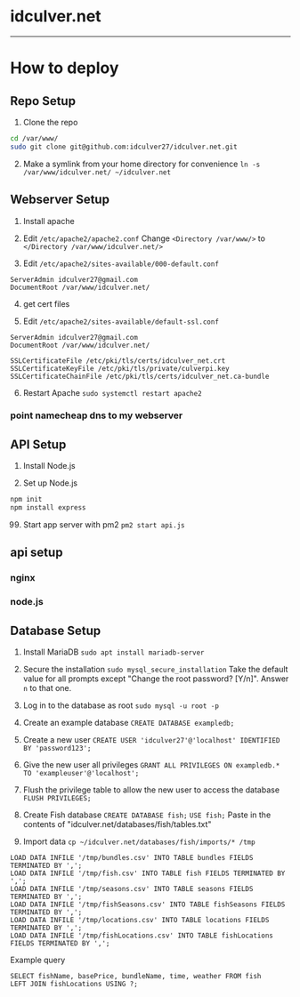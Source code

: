 # idculver.net

---

# How to deploy

## Repo Setup
1. Clone the repo
```bash
cd /var/www/
sudo git clone git@github.com:idculver27/idculver.net.git
```

2. Make a symlink from your home directory for convenience
`ln -s /var/www/idculver.net/ ~/idculver.net`

## Webserver Setup
1. Install apache

2. Edit `/etc/apache2/apache2.conf`
Change `<Directory /var/www/>` to `</Directory /var/www/idculver.net/>`

3. Edit `/etc/apache2/sites-available/000-default.conf`
```
ServerAdmin idculver27@gmail.com
DocumentRoot /var/www/idculver.net/
```

4. get cert files

5. Edit `/etc/apache2/sites-available/default-ssl.conf`
```
ServerAdmin idculver27@gmail.com
DocumentRoot /var/www/idculver.net/

SSLCertificateFile /etc/pki/tls/certs/idculver_net.crt
SSLCertificateKeyFile /etc/pki/tls/private/culverpi.key
SSLCertificateChainFile /etc/pki/tls/certs/idculver_net.ca-bundle
```

6. Restart Apache
`sudo systemctl restart apache2`

### point namecheap dns to my webserver

## API Setup
1. Install Node.js

2. Set up Node.js
```bash
npm init
npm install express
```

99. Start app server with pm2
`pm2 start api.js`

## api setup
### nginx
### node.js



## Database Setup
1. Install MariaDB
`sudo apt install mariadb-server`

2. Secure the installation
`sudo mysql_secure_installation`
Take the default value for all prompts except "Change the root password? [Y/n]". Answer `n` to that one.

3. Log in to the database as root
`sudo mysql -u root -p`

4. Create an example database
`CREATE DATABASE exampledb;`

5. Create a new user
`CREATE USER 'idculver27'@'localhost' IDENTIFIED BY 'password123';`

6. Give the new user all privileges
`GRANT ALL PRIVILEGES ON exampledb.* TO 'exampleuser'@'localhost';`

7. Flush the privilege table to allow the new user to access the database
`FLUSH PRIVILEGES;`

8. Create Fish database
`CREATE DATABASE fish;`
`USE fish;`
Paste in the contents of "idculver.net/databases/fish/tables.txt"

9. Import data
`cp ~/idculver.net/databases/fish/imports/* /tmp`
```
LOAD DATA INFILE '/tmp/bundles.csv' INTO TABLE bundles FIELDS TERMINATED BY ',';
LOAD DATA INFILE '/tmp/fish.csv' INTO TABLE fish FIELDS TERMINATED BY ',';
LOAD DATA INFILE '/tmp/seasons.csv' INTO TABLE seasons FIELDS TERMINATED BY ',';
LOAD DATA INFILE '/tmp/fishSeasons.csv' INTO TABLE fishSeasons FIELDS TERMINATED BY ',';
LOAD DATA INFILE '/tmp/locations.csv' INTO TABLE locations FIELDS TERMINATED BY ',';
LOAD DATA INFILE '/tmp/fishLocations.csv' INTO TABLE fishLocations FIELDS TERMINATED BY ',';
```

Example query
```
SELECT fishName, basePrice, bundleName, time, weather FROM fish
LEFT JOIN fishLocations USING ?;
```
